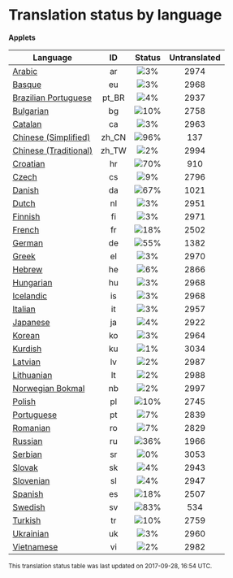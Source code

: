 # Translation status by language
**Applets**

Language | ID | Status | Untranslated
---------|:--:|:------:|:-----------:
[Arabic](language-status/ar.md) | ar |  ![3%](http://progressed.io/bar/3) | 2974
[Basque](language-status/eu.md) | eu |  ![3%](http://progressed.io/bar/3) | 2968
[Brazilian Portuguese](language-status/pt_BR.md) | pt_BR |  ![4%](http://progressed.io/bar/4) | 2937
[Bulgarian](language-status/bg.md) | bg |  ![10%](http://progressed.io/bar/10) | 2758
[Catalan](language-status/ca.md) | ca |  ![3%](http://progressed.io/bar/3) | 2963
[Chinese (Simplified)](language-status/zh_CN.md) | zh_CN |  ![96%](http://progressed.io/bar/96) | 137
[Chinese (Traditional)](language-status/zh_TW.md) | zh_TW |  ![2%](http://progressed.io/bar/2) | 2994
[Croatian](language-status/hr.md) | hr |  ![70%](http://progressed.io/bar/70) | 910
[Czech](language-status/cs.md) | cs |  ![9%](http://progressed.io/bar/9) | 2796
[Danish](language-status/da.md) | da |  ![67%](http://progressed.io/bar/67) | 1021
[Dutch](language-status/nl.md) | nl |  ![3%](http://progressed.io/bar/3) | 2951
[Finnish](language-status/fi.md) | fi |  ![3%](http://progressed.io/bar/3) | 2971
[French](language-status/fr.md) | fr |  ![18%](http://progressed.io/bar/18) | 2502
[German](language-status/de.md) | de |  ![55%](http://progressed.io/bar/55) | 1382
[Greek](language-status/el.md) | el |  ![3%](http://progressed.io/bar/3) | 2970
[Hebrew](language-status/he.md) | he |  ![6%](http://progressed.io/bar/6) | 2866
[Hungarian](language-status/hu.md) | hu |  ![3%](http://progressed.io/bar/3) | 2968
[Icelandic](language-status/is.md) | is |  ![3%](http://progressed.io/bar/3) | 2968
[Italian](language-status/it.md) | it |  ![3%](http://progressed.io/bar/3) | 2957
[Japanese](language-status/ja.md) | ja |  ![4%](http://progressed.io/bar/4) | 2922
[Korean](language-status/ko.md) | ko |  ![3%](http://progressed.io/bar/3) | 2964
[Kurdish](language-status/ku.md) | ku |  ![1%](http://progressed.io/bar/1) | 3034
[Latvian](language-status/lv.md) | lv |  ![2%](http://progressed.io/bar/2) | 2987
[Lithuanian](language-status/lt.md) | lt |  ![2%](http://progressed.io/bar/2) | 2988
[Norwegian Bokmal](language-status/nb.md) | nb |  ![2%](http://progressed.io/bar/2) | 2997
[Polish](language-status/pl.md) | pl |  ![10%](http://progressed.io/bar/10) | 2745
[Portuguese](language-status/pt.md) | pt |  ![7%](http://progressed.io/bar/7) | 2839
[Romanian](language-status/ro.md) | ro |  ![7%](http://progressed.io/bar/7) | 2829
[Russian](language-status/ru.md) | ru |  ![36%](http://progressed.io/bar/36) | 1966
[Serbian](language-status/sr.md) | sr |  ![0%](http://progressed.io/bar/0) | 3053
[Slovak](language-status/sk.md) | sk |  ![4%](http://progressed.io/bar/4) | 2943
[Slovenian](language-status/sl.md) | sl |  ![4%](http://progressed.io/bar/4) | 2947
[Spanish](language-status/es.md) | es |  ![18%](http://progressed.io/bar/18) | 2507
[Swedish](language-status/sv.md) | sv |  ![83%](http://progressed.io/bar/83) | 534
[Turkish](language-status/tr.md) | tr |  ![10%](http://progressed.io/bar/10) | 2759
[Ukrainian](language-status/uk.md) | uk |  ![3%](http://progressed.io/bar/3) | 2960
[Vietnamese](language-status/vi.md) | vi |  ![2%](http://progressed.io/bar/2) | 2982

<sup>This translation status table was last updated on 2017-09-28, 16:54 UTC.</sup>
